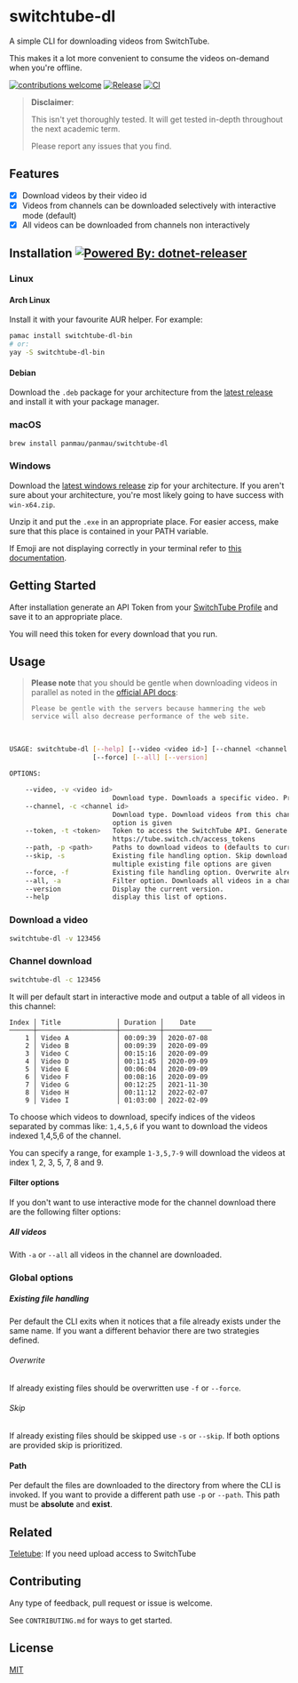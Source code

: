# switchtube-dl

A simple CLI for downloading videos from SwitchTube.

This makes it a lot more convenient to consume the videos on-demand when you're offline.

[![contributions welcome](https://img.shields.io/badge/contributions-welcome-brightgreen.svg?style=flat)](https://github.com/panmau/switchtube-dl/issues)
[![Release](https://img.shields.io/github/v/tag/panmau/switchtube-dl?label=version)](https://github.com/panmau/switchtube-dl/releases/latest)
[![CI](https://github.com/panmau/switchtube-dl/actions/workflows/ci.yml/badge.svg)](https://github.com/panmau/switchtube-dl/actions/workflows/ci.yml)

> **Disclaimer**:
>
> This isn't yet thoroughly tested. It will get tested in-depth throughout the next academic term.
>
> Please report any issues that you find.

## Features

- [x] Download videos by their video id
- [x] Videos from channels can be downloaded selectively with interactive mode (default)
- [x] All videos can be downloaded from channels non interactively

Installation [![Powered By: dotnet-releaser](https://img.shields.io/badge/powered%20by-dotnet--releaser-green)](https://github.com/xoofx/dotnet-releaser)
------------

### Linux

#### Arch Linux

Install it with your favourite AUR helper. For example:

```bash
pamac install switchtube-dl-bin
# or:
yay -S switchtube-dl-bin
```

#### Debian

Download the `.deb` package for your architecture from
the [latest release](https://github.com/panmau/switchtube-dl/releases/latest) and install it with your package manager.

### macOS

```bash
brew install panmau/panmau/switchtube-dl
```

### Windows

Download the [latest windows release](https://github.com/panmau/switchtube-dl/releases/latest) zip for your
architecture. If you aren't sure about your architecture, you're most likely going to have success with `win-x64.zip`.

Unzip it and put the `.exe` in an appropriate place. For easier access, make sure that this place is contained in your
PATH variable.

If Emoji are not displaying correctly in your terminal refer to [this documentation](https://github.com/spectreconsole/spectre.console/blob/main/docs/input/best-practices.md#configuring-the-windows-terminal-for-unicode-and-emoji-support).

## Getting Started

After installation generate an API Token from your [SwitchTube Profile](https://tube.switch.ch/access_tokens) and save
it to an appropriate place.

You will need this token for every download that you run.

## Usage

> **Please note** that you should be gentle when downloading videos in parallel as noted in the [official API docs](https://tube.switch.ch/api#accessing-the-web-service):
>
> `Please be gentle with the servers because hammering the web service will also decrease performance of the web site.`

<br>

```bash
USAGE: switchtube-dl [--help] [--video <video id>] [--channel <channel id>] [--token <token>] [--path <path>] [--skip]
                     [--force] [--all] [--version]

OPTIONS:

    --video, -v <video id>
                          Download type. Downloads a specific video. Prioritized if multiple download types are given
    --channel, -c <channel id>
                          Download type. Download videos from this channel. Starts in interactive mode if no filter
                          option is given
    --token, -t <token>   Token to access the SwitchTube API. Generate a token at
                          https://tube.switch.ch/access_tokens
    --path, -p <path>     Paths to download videos to (defaults to current dir). The path must already exist.
    --skip, -s            Existing file handling option. Skip download of already existing files. Prioritized if
                          multiple existing file options are given
    --force, -f           Existing file handling option. Overwrite already existing files
    --all, -a             Filter option. Downloads all videos in a channel
    --version             Display the current version.
    --help                display this list of options.
```

### Download a video

```bash
switchtube-dl -v 123456
```

### Channel download

```bash
switchtube-dl -c 123456
```

It will per default start in interactive mode and output a table of all videos in this channel:

```
Index │ Title              │ Duration │    Date
──────┼────────────────────┼──────────┼────────────
    1 │ Video A            │ 00:09:39 │ 2020-07-08
    2 │ Video B            │ 00:09:39 │ 2020-09-09
    3 │ Video C            │ 00:15:16 │ 2020-09-09
    4 │ Video D            │ 00:11:45 │ 2020-09-09
    5 │ Video E            │ 00:06:04 │ 2020-09-09
    6 │ Video F            │ 00:08:16 │ 2020-09-09
    7 │ Video G            │ 00:12:25 │ 2021-11-30
    8 │ Video H            │ 00:11:12 │ 2022-02-07
    9 │ Video I            │ 01:03:00 │ 2022-02-09
```

To choose which videos to download, specify indices of the videos separated by commas like: `1,4,5,6` if you want to
download the videos indexed 1,4,5,6 of the channel.

You can specify a range, for example `1-3,5,7-9` will download the videos at index 1, 2, 3, 5, 7, 8 and 9.

#### Filter options

If you don't want to use interactive mode for the channel download there are the following filter options:

##### All videos

With `-a` or `--all` all videos in the channel are downloaded.

### Global options

##### Existing file handling

Per default the CLI exits when it notices that a file already exists under the same name. If you want a different
behavior there are two strategies defined.

###### Overwrite

If already existing files should be overwritten use `-f` or `--force`.

###### Skip

If already existing files should be skipped use `-s` or `--skip`. If both options are provided skip is prioritized.

#### Path

Per default the files are downloaded to the directory from where the CLI is invoked. If you want to provide a different
path use `-p` or `--path`. This path must be **absolute** and **exist**.

## Related

[Teletube](https://github.com/Fingertips/teletube): If you need upload access to SwitchTube

## Contributing

Any type of feedback, pull request or issue is welcome.

See `CONTRIBUTING.md` for ways to get started.

## License

[MIT](https://choosealicense.com/licenses/mit/)

